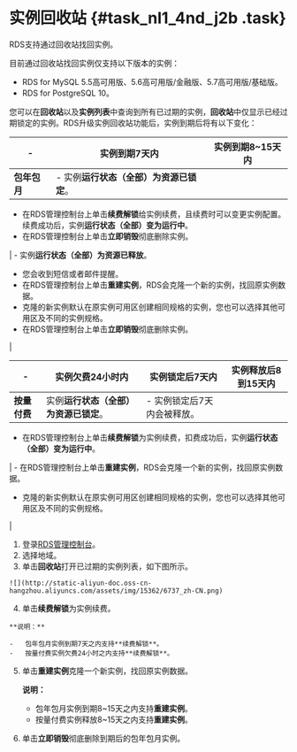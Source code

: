 # 实例回收站 {#task_nl1_4nd_j2b .task}

RDS支持通过回收站找回实例。

目前通过回收站找回实例仅支持以下版本的实例：

-   RDS for MySQL 5.5高可用版、5.6高可用版/金融版、5.7高可用版/基础版。
-   RDS for PostgreSQL 10。

您可以在**回收站**以及**实例列表**中查询到所有已过期的实例，**回收站**中仅显示已经过期锁定的实例。RDS升级实例回收站功能后，实例到期后将有以下变化：

|-|实例到期7天内|实例到期8~15天内|
|--|-------|----------|
|**包年包月**| -   实例**运行状态（全部）**为**资源已锁定**。
-   在RDS管理控制台上单击**续费解锁**给实例续费，且续费时可以变更实例配置。续费成功后，实例**运行状态（全部）**变为**运行中**。
-   在RDS管理控制台上单击**立即销毁**彻底删除实例。

 | -   实例**运行状态（全部）**为**资源已释放**。
-   您会收到短信或者邮件提醒。
-   在RDS管理控制台上单击**重建实例**，RDS会克隆一个新的实例，找回原实例数据。
-   克隆的新实例默认在原实例可用区创建相同规格的实例，您也可以选择其他可用区及不同的实例规格。
-   在RDS管理控制台上单击**立即销毁**彻底删除实例。

 |

|-|实例欠费24小时内|实例锁定后7天内|实例释放后8到15天内|
|--|---------|--------|-----------|
|**按量付费**|实例**运行状态（全部）**为**资源已锁定**。| -   实例锁定后7天内会被释放。
-   在RDS管理控制台上单击**续费解锁**为实例续费，扣费成功后，实例**运行状态（全部）**变为**运行中**。

 | -   在RDS管理控制台上单击**重建实例**，RDS会克隆一个新的实例，找回原实例数据。
-   克隆的新实例默认在原实例可用区创建相同规格的实例，您也可以选择其他可用区及不同的实例规格。

 |

1.  登录[RDS管理控制台](https://rds.console.aliyun.com/?spm=5176.doc43185.2.7.mR2Syx)。 
2.   选择地域。 
3.   单击**回收站**打开已过期的实例列表，如下图所示。 

    ![](http://static-aliyun-doc.oss-cn-hangzhou.aliyuncs.com/assets/img/15362/6737_zh-CN.png)

4.   单击**续费解锁**为实例续费。 

    **说明：** 

    -   包年包月实例到期7天之内支持**续费解锁**。
    -   按量付费实例欠费24小时之内支持**续费解锁**。
5.  单击**重建实例**克隆一个新实例，找回原实例数据。 

    **说明：** 

    -   包年包月实例到期8~15天之内支持**重建实例**。
    -   按量付费实例释放8~15天之内支持**重建实例**。
6.  单击**立即销毁**彻底删除到期后的包年包月实例。 

